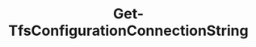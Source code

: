 ﻿---
title: Get-TfsConfigurationConnectionString
breadcrumbs: [ "Admin" ]
parent: "Admin"
description: "Gets the configuration server database connection string. "
remarks: 
parameterSets: 
  "_All_": [ ComputerName, Credential, Session, Version ] 
  "Use computer name":  
    ComputerName: 
      type: "string"  
    Credential: 
      type: "PSCredential"  
    Version: 
      type: "int"  
  "Use session":  
    Session: 
      type: "PSSession"  
      required: true  
    Credential: 
      type: "PSCredential"  
    Version: 
      type: "int" 
parameters: 
  - name: "ComputerName" 
    description: "Specifies the name of a Team Foundation Server application tier from which to retrieve the connection string. " 
    globbing: false 
    type: "string" 
    defaultValue: "localhost" 
  - name: "Session" 
    description: "The machine name of the server where the TFS component is installed. It must be properly configured for PowerShell Remoting in case it's a remote machine. Optionally, a System.Management.Automation.Runspaces.PSSession object pointing to a previously opened PowerShell Remote session can be provided instead. When omitted, defaults to the local machine where the script is being run " 
    required: true 
    globbing: false 
    type: "PSSession" 
  - name: "Version" 
    description: "The TFS version number, represented by the year in its name. For e.g. TFS 2015, use \"2015\". When omitted, will default to the newest installed version of TFS / Azure DevOps Server " 
    globbing: false 
    type: "int" 
    defaultValue: "0" 
  - name: "Credential" 
    description: "The user credentials to be used to access a remote machine. Those credentials must have the required permission to execute a PowerShell Remote session on that computer. " 
    globbing: false 
    type: "PSCredential" 
    defaultValue: "System.Management.Automation.PSCredential"
inputs: 
outputs: 
  - type: "System.String" 
    description: 
notes: 
relatedLinks: 
  - text: "Online Version:" 
    uri: "https://tfscmdlets.dev/docs/cmdlets/Admin/Get-TfsConfigurationConnectionString" 
  - text: "Online version:" 
    uri: "https://tfscmdlets.dev/admin/get-tfsconfigurationConnectionstring/" 
  - text: "Get-TfsInstallationPath" 
    uri: 
aliases: 
examples: 
---
